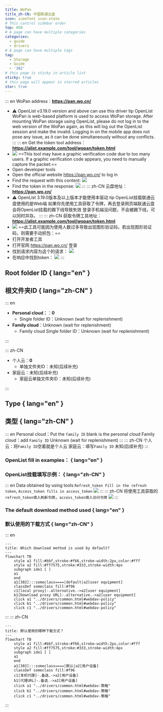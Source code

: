 ```yaml
---
title: WoPan
title_zh-CN: 中国联通云盘
icon: iconfont icon-state
# This control sidebar order
top: 450
# A page can have multiple categories
categories:
  - guide
  - drivers
# A page can have multiple tags
tag:
  - Storage
  - Guide
  - '302'
# this page is sticky in article list
sticky: true
# this page will appear in starred articles
star: true
---
```


::: en
WoPan address：**https://pan.wo.cn/**

- :warning: OpenList v3.19.0 version and above can use this driver
  tip
  OpenList WoPan is web-based platform is used to access WoPan storage.
  After mounting WoPan storage using OpenList, please do not log in to the web version of the WoPan again, as this will log out the OpenList session and make the invalid.
  Logging in on the mobile app does not pose any issue, as it can be done simultaneously without any conflicts.
  :::
  ::: en
  Get the token tool address：**https://alist.example.com/tool/wopan/token.html**
- ![](/img/drivers/wopan/wopan-tool.png)
  ==This tool may have a graphic verification code due to too many users. If a graphic verification code appears, you need to manually capture the packet:==
- Open developer tools
- Open the official website https://pan.wo.cn/ to log in
- Find the request with this content:
  ![](/img/drivers/wopan/wopan-req.png)
- Find the token in the response:
  ![](/img/drivers/wopan/wopan-resp.png)
  :::
  ::: zh-CN
  云盘地址：**https://pan.wo.cn/**
- :warning: OpenList 3.19.0版本及以上版本才能使用本驱动
  tip
  OpenList挂载联通云盘使用的是Web端
  如果你先使用工具获取了令牌，再去登录网页端联通云盘会将OpenList挂载的踢下线导致失效
  登录手机端没问题，不会被踢下线，可以同时并存。
  :::
  ::: zh-CN
  获取令牌工具地址：**https://alist.example.com/tool/wopan/token.html**
- ![](/img/drivers/wopan/wopan-tool.png)
  ==此工具可能因为使用人数过多导致出现图形验证码，若出现图形验证码，则需要手动抓包：==
- 打开开发者工具
- 打开官网 https://pan.wo.cn/ 登录
- 找到请求内容为这个的请求：
  ![](/img/drivers/wopan/wopan-req.png)
- 在响应中找到token：
  ![](/img/drivers/wopan/wopan-resp.png)
  :::

## **Root folder ID** { lang="en" }

## **根文件夹ID** { lang="zh-CN" }

::: en

- **Personal cloud：**：**0**
  - Single folder ID：Unknown (wait for replenishment)
- **Family cloud**：Unknown (wait for replenishment)
  - Family cloud Single folder ID：Unknown (wait for replenishment)

:::

::: zh-CN

- 个人云：**0**
  - 单独文件夹ID：未知(后续补充)
- 家庭云：未知(后续补充)
  - 家庭云单独文件夹ID：未知(后续补充)

:::

## Type { lang="en" }

## **类型** { lang="zh-CN" }

::: en
Personal cloud：Put the `family ID` blank is the personal cloud
Family cloud：add `Family ID` Unknown (wait for replenishment)
:::
::: zh-CN
个人云：将`Family ID`空着就是个人云
家庭云：填写`Family ID` 未知(后续补充)
:::

### **OpenList fill in examples：** { lang="en" }

### **OpenList挂载填写示例：** { lang="zh-CN" }

::: en
Data obtained by using tools `Refresh_token Fill in the refresh token`, `Access_token fills in access_token`
![](/img/drivers/wopan/add-wopan.png)
:::
::: zh-CN
将使用工具获取的 `refresh_token填入刷新令牌`，`access_token填入访问令牌`
![](/img/drivers/wopan/add-wopan.png)
:::

### **The default download method used** { lang="en" }

### **默认使用的下载方式** { lang="zh-CN" }

::: en

```mermaid
---
title: Which download method is used by default?
---
flowchart TB
    style a1 fill:#bbf,stroke:#f66,stroke-width:2px,color:#fff
    style a2 fill:#ff7575,stroke:#333,stroke-width:4px
    subgraph ide1 [ ]
    a1
    end
    a1[302]:::someclass====|default|a2[user equipment]
    classDef someclass fill:#f96
    c1[local proxy]-.alternative.->a2[user equipment]
    b1[Download proxy URL]-.alternative.->a2[user equipment]
    click a1 "../drivers/common.html#webdav-policy"
    click b1 "../drivers/common.html#webdav-policy"
    click c1 "../drivers/common.html#webdav-policy"
```

:::
::: zh-CN

```mermaid
---
title: 默认使用的哪种下载方式？
---
flowchart TB
    style a1 fill:#bbf,stroke:#f66,stroke-width:2px,color:#fff
    style a2 fill:#ff7575,stroke:#333,stroke-width:4px
    subgraph ide1 [ ]
    a1
    end
    a1[302]:::someclass====|默认|a2[用户设备]
    classDef someclass fill:#f96
    c1[本机代理]-.备选.->a2[用户设备]
    b1[代理URL]-.备选.->a2[用户设备]
    click a1 "../drivers/common.html#webdav-策略"
    click b1 "../drivers/common.html#webdav-策略"
    click c1 "../drivers/common.html#webdav-策略"
```

:::
